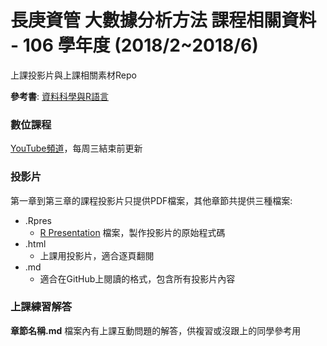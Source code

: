 # 長庚資管 大數據分析方法 課程相關資料 - 106 學年度 (2018/2~2018/6)

上課投影片與上課相關素材Repo

**參考書**: [資料科學與R語言](http://yijutseng.github.io/DataScienceRBook/)

### 數位課程
[YouTube頻道](https://www.youtube.com/channel/UC2ZZMRLibtq2fD-la4YV_nA)，每周三結束前更新

### 投影片
第一章到第三章的課程投影片只提供PDF檔案，其他章節共提供三種檔案:

- .Rpres
    - [R Presentation](https://support.rstudio.com/hc/en-us/sections/200130218-R-Presentations) 檔案，製作投影片的原始程式碼
- .html
    - 上課用投影片，適合逐頁翻閱
- .md
    - 適合在GitHub上閱讀的格式，包含所有投影片內容

### 上課練習解答

**章節名稱.md** 檔案內有上課互動問題的解答，供複習或沒跟上的同學參考用
